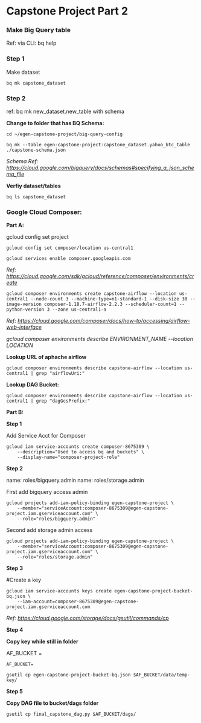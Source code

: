 # Capstone Project Part 2

### Make Big Query table

Ref: via CLI: bq help

### Step 1

Make dataset 

`bq mk capstone_dataset`

### Step 2

ref: bq mk new_dataset.new_table with schema

**Change to folder that has BQ Schema:** 

`cd ~/egen-capstone-project/big-query-config`

`bq mk --table egen-capstone-project:capstone_dataset.yahoo_btc_table ./capstone-schema.json`

*Schema Ref: https://cloud.google.com/bigquery/docs/schemas#specifying_a_json_schema_file*


**Verfiy dataset/tables**

`bq ls capstone_dataset`

### Google Cloud Composer:

**Part A:**

gcloud config set project <your-project-id>

`gcloud config set composer/location us-central1`

`gcloud services enable composer.googleapis.com`

*Ref: https://cloud.google.com/sdk/gcloud/reference/composer/environments/create*

`gcloud composer environments create capstone-airflow --location us-central1 --node-count 3 --machine-type=n1-standard-1 --disk-size 30 --image-version composer-1.18.7-airflow-2.2.3 --scheduler-count=1 --python-version 3 --zone us-central1-a`

*Ref: https://cloud.google.com/composer/docs/how-to/accessing/airflow-web-interface*

*gcloud composer environments describe ENVIRONMENT_NAME --location LOCATION*

**Lookup URL of aphache airflow**

`gcloud composer environments describe capstone-airflow --location us-central1 | grep "airflowUri:"`

**Lookup DAG Bucket:**

`gcloud composer environments describe capstone-airflow --location us-central1 | grep "dagGcsPrefix:"`



**Part B:**

**Step 1**
    
Add Service Acct for Composer
```    
gcloud iam service-accounts create composer-8675309 \
    --description="Used to access bq and buckets" \
    --display-name="composer-project-role"

```    
**Step 2**
    
name: roles/bigquery.admin
name: roles/storage.admin
    
First add bigquery access admin

```    
gcloud projects add-iam-policy-binding egen-capstone-project \
    --member="serviceAccount:composer-8675309@egen-capstone-project.iam.gserviceaccount.com" \
    --role="roles/bigquery.admin"
```    

 Second add storage admin access

```    
gcloud projects add-iam-policy-binding egen-capstone-project \
    --member="serviceAccount:composer-8675309@egen-capstone-project.iam.gserviceaccount.com" \
    --role="roles/storage.admin"
```
    
**Step 3**
    
#Create a key
   
```    
gcloud iam service-accounts keys create egen-capstone-project-bucket-bq.json \
    --iam-account=composer-8675309@egen-capstone-project.iam.gserviceaccount.com
```    



*Ref: https://cloud.google.com/storage/docs/gsutil/commands/cp*

**Step 4**
    
**Copy key while still in folder**

AF_BUCKET = <your-active-composer-bucket>
                                           
`AF_BUCKET=`
                                           
`gsutil cp egen-capstone-project-bucket-bq.json $AF_BUCKET/data/temp-key/`


**Step 5**
                                           
**Copy DAG file to bucket/dags folder**
                                           
`gsutil cp final_capstone_dag.py $AF_BUCKET/dags/`



